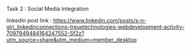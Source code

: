Task 2 : Social Media Integration 

linkedin post link : https://www.linkedin.com/posts/s-n-giri_linkedinconnections-treuetechnologies-webdevelopment-activity-7097949484164247552-Sf2z?utm_source=share&utm_medium=member_desktop
